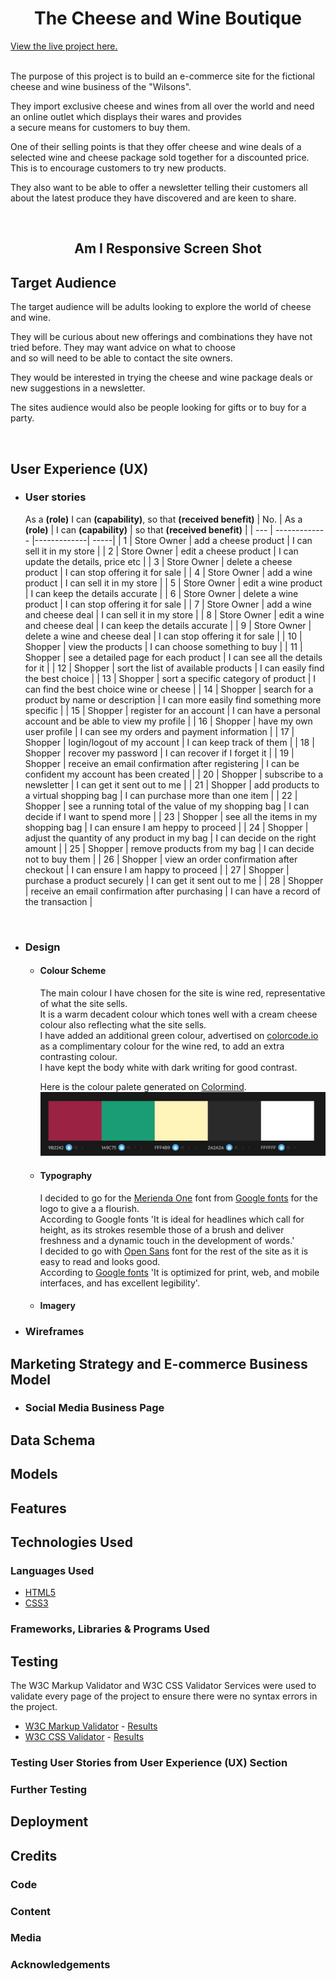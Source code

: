 <h1 align="center">The Cheese and Wine Boutique</h1>

[View the live project here.](https://the-cheese-and-wine-boutique.herokuapp.com/)

<br>
The purpose of this project is to build an e-commerce site for the fictional cheese and wine business of the "Wilsons".

They import exclusive cheese and wines from all over the world and need an online outlet which displays their wares and provides     
a secure means for customers to buy them.

One of their selling points is that they offer cheese and wine deals of a selected wine and cheese package sold together for a discounted price.    
This is to encourage customers to try new products.

They also want to be able to offer a newsletter telling their customers all about the latest produce they have discovered and are keen to share.
  
<br>

<h2 align="center"><img src="">Am I Responsive Screen Shot</h2>

## Target Audience
The target audience will be adults looking to explore the world of cheese and wine.  

They will be curious about new offerings and combinations they have not tried before. They may want advice on what to choose    
and so will need to be able to contact the site owners.

They would be interested in trying the cheese and wine package deals or new suggestions in a newsletter.

The sites audience would also be people looking for gifts or to buy for a party.

<br>

## User Experience (UX)

-   ### User stories

    As a **(role)** I can **(capability)**, so that **(received benefit)**
    | No. | As a **(role)**        | I can **(capability)**         | so that **(received benefit)**  |
    | --- | ------------- |-------------| -----|
    |  1  | Store Owner | add a cheese product | I can sell it in my store |
    |  2  | Store Owner | edit a cheese product | I can update the details, price etc |
    |  3  | Store Owner |  delete a cheese product | I can stop offering it for sale |
    |  4  | Store Owner |  add a wine product | I can sell it in my store |
    |  5  | Store Owner |  edit a wine product | I can keep the details accurate |
    |  6  | Store Owner |  delete a wine product | I can stop offering it for sale |
    |  7  | Store Owner |  add a wine and cheese deal | I can sell it in my store |
    |  8  | Store Owner |  edit a wine and cheese deal | I can keep the details accurate |
    |  9  | Store Owner |  delete a wine and cheese deal | I can stop offering it for sale |
    | 10  | Shopper |  view the products | I can choose something to buy |
    | 11  | Shopper |  see a detailed page for each product | I can see all the details for it |
    | 12  | Shopper |  sort the list of available products | I can easily find the best choice |
    | 13  | Shopper |  sort a specific category of product  | I can find the best choice wine or cheese |
    | 14  | Shopper |  search for a product by name or description  | I can more easily find something more specific |
    | 15  | Shopper |  register for an account | I can have a personal account and be able to view my profile |
    | 16  | Shopper |  have my own user profile | I can see my orders and payment information |
    | 17  | Shopper |  login/logout of my account | I can keep track of them |
    | 18  | Shopper |  recover my password | I can recover if I forget it |
    | 19  | Shopper |  receive an email confirmation after registering | I can be confident my account has been created |
    | 20  | Shopper |  subscribe to a newsletter | I can get it sent out to me |
    | 21  | Shopper |  add products to a virtual shopping bag | I can purchase more than one item |
    | 22  | Shopper |  see a running total of the value of my shopping bag | I can decide if I want to spend more |
    | 23  | Shopper |  see all the items in my shopping bag | I can ensure I am heppy to proceed |
    | 24  | Shopper |  adjust the quantity of any product in my bag | I can decide on the right amount |
    | 25  | Shopper |  remove products from my bag | I can decide not to buy them |
    | 26  | Shopper |  view an order confirmation after checkout | I can ensure I am happy to proceed  |
    | 27  | Shopper |  purchase a product securely | I can get it sent out to me |
    | 28  | Shopper |  receive an email confirmation after purchasing | I can have a record of the transaction |

&nbsp;

-   ### Design
    -   #### Colour Scheme
        The main colour I have chosen for the site is wine red, representative of what the site sells.    
        It is a warm decadent colour which tones well with a cream cheese colour also reflecting what the site sells.  
        I have added an additional green colour, advertised on [colorcode.io](https://colorcodes.io/red/wine-red-color-codes/)  as a complimentary colour for the wine red, to add an extra contrasting colour.   
        I have kept the body white with dark writing for good contrast.

        Here is the colour palete generated on [Colormind](http://colormind.io/).
        ![Colour Palete](docs/images/colour-palete.jpg)

    -   #### Typography
        I decided to go for the [Merienda One](https://fonts.google.com/specimen/Merienda+One?query=Merienda+One#about) font from [Google fonts](https://fonts.google.com/) for the logo to give a a flourish.     
        According to Google fonts 'It is ideal for headlines which call for height, as its strokes resemble those of a brush and deliver freshness and a dynamic touch in the development of words.'    
        I decided to go with [Open Sans](https://fonts.google.com/specimen/Open+Sans?query=Open+sans#about) font for the rest of the site as it is easy to read and looks good.     
        According to [Google fonts](https://fonts.google.com/) 'It is optimized for print, web, and mobile interfaces, and has excellent legibility'.    
    -   #### Imagery

*   ### Wireframes

## Marketing Strategy and E-commerce Business Model
-   ### Social Media Business Page

## Data Schema

## Models

## Features

## Technologies Used

### Languages Used

-   [HTML5](https://en.wikipedia.org/wiki/HTML5)
-   [CSS3](https://en.wikipedia.org/wiki/Cascading_Style_Sheets)

### Frameworks, Libraries & Programs Used

## Testing

The W3C Markup Validator and W3C CSS Validator Services were used to validate every page of the project to ensure there were no syntax errors in the project.

-   [W3C Markup Validator](https://jigsaw.w3.org/css-validator/#validate_by_input) - [Results]()
-   [W3C CSS Validator](https://jigsaw.w3.org/css-validator/#validate_by_input) - [Results]()

### Testing User Stories from User Experience (UX) Section

### Further Testing

## Deployment

## Credits

### Code

### Content

### Media

### Acknowledgements
